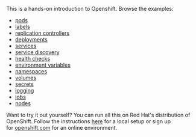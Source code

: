 This is a hands-on introduction to Openshift. Browse the examples:

- [pods](/pods/)
- [labels](/labels/)
- [replication controllers](/rcs/)
- [deployments](/deployments/)
- [services](/services/)
- [service discovery](/sd/)
- [health checks](/healthz/)
- [environment variables](/envs/)
- [namespaces](/ns/)
- [volumes](/volumes/)
- [secrets](/secrets/)
- [logging](/logging/)
- [jobs](/jobs/)
- [nodes](/nodes/)


Want to try it out yourself? You can run all this on Red Hat's distribution of OpenShift. Follow the instructions [here](/diy/) for a local setup or sign up for [openshift.com](https://openshift.com/) for an online environment.
